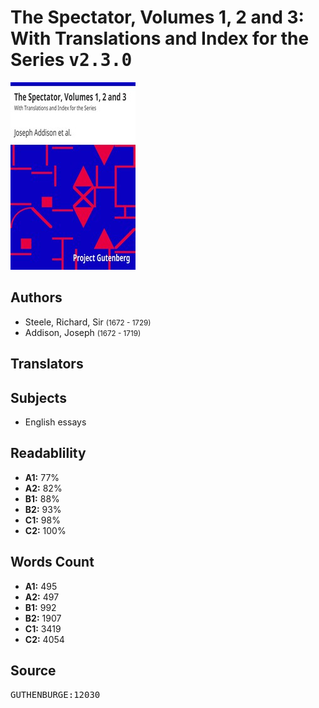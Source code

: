 # The Spectator, Volumes 1, 2 and 3: With Translations and Index for the Series <kbd>v2.3.0</kbd>

![](./cover.medium.jpg "")

## Authors


 - Steele, Richard, Sir <small>(1672 - 1729)</small>
 - Addison, Joseph <small>(1672 - 1719)</small>

## Translators



## Subjects


 - English essays

## Readablility


 - **A1:** 77%
 - **A2:** 82%
 - **B1:** 88%
 - **B2:** 93%
 - **C1:** 98%
 - **C2:** 100%

## Words Count


 - **A1:** 495
 - **A2:** 497
 - **B1:** 992
 - **B2:** 1907
 - **C1:** 3419
 - **C2:** 4054

## Source


<kbd>GUTHENBURGE:12030</kbd>
